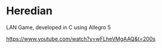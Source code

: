 Heredian
========

LAN Game, developed in C using Allegro 5

https://www.youtube.com/watch?v=wFLheVMgAAQ&t=200s
